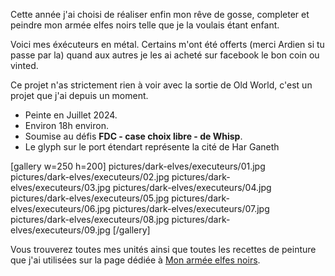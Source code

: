 
Cette année j'ai choisi de réaliser enfin mon rêve de gosse, completer et peindre mon armée elfes noirs telle que je la voulais étant enfant.

Voici mes éxécuteurs en métal. Certains m'ont été offerts (merci Ardien si tu passe par la) quand aux autres je les ai acheté sur facebook le bon coin ou vinted.

Ce projet n'as strictement rien à voir avec la sortie de Old World, c'est un projet que j'ai depuis un moment.

* Peinte en Juillet 2024.
* Environ 18h environ.
* Soumise au défis __FDC - case choix libre - de Whisp__.
* Le glyph sur le port étendart représente la cité de Har Ganeth

[gallery w=250 h=200]
pictures/dark-elves/executeurs/01.jpg
pictures/dark-elves/executeurs/02.jpg
pictures/dark-elves/executeurs/03.jpg
pictures/dark-elves/executeurs/04.jpg
pictures/dark-elves/executeurs/05.jpg
pictures/dark-elves/executeurs/06.jpg
pictures/dark-elves/executeurs/07.jpg
pictures/dark-elves/executeurs/08.jpg
pictures/dark-elves/executeurs/09.jpg
[/gallery]

Vous trouverez toutes mes unités ainsi que toutes les recettes de peinture que j'ai utilisées
sur la page dédiée à [Mon armée elfes noirs](2024/armee-elfes-noirs.html).


